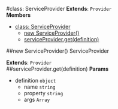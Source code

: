 <a name="ServiceProvider"></a>
#class: ServiceProvider
**Extends**: `Provider`  
**Members**

* [class: ServiceProvider](#ServiceProvider)
  * [new ServiceProvider()](#new_ServiceProvider)
  * [serviceProvider.get(definition)](#ServiceProvider#get)

<a name="new_ServiceProvider"></a>
##new ServiceProvider()
ServiceProvider

**Extends**: `Provider`  
<a name="ServiceProvider#get"></a>
##serviceProvider.get(definition)
**Params**

- definition `object`  
  - name `string`  
  - property `string`  
  - args `Array`  

